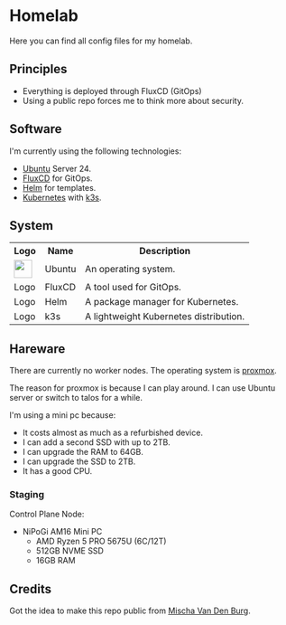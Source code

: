 # Homelab

Here you can find all config files for my homelab. 

## Principles

- Everything is deployed through FluxCD (GitOps)
- Using a public repo forces me to think more about security.

## Software

I'm currently using the following technologies:

- [Ubuntu](https://ubuntu.com/) Server 24.
- [FluxCD](https://fluxcd.io/) for GitOps.
- [Helm](https://helm.sh/) for templates.
- [Kubernetes](https://kubernetes.io/) with [k3s](https://k3s.io/).

## System

<table>
    <tr>
        <th>
            Logo
        </th>
        <th>
            Name
        </th>
        <th>
            Description
        </th>
    </tr>
    <tr>
        <td>
            <img width="32" src="https://github.com/meowosaurus/homelab/blob/main/images/ubuntu.svg" >
        </td>
        <td>
            Ubuntu
        </td>
        <td>
            An operating system.
        </td>
    </tr>
    <tr>
        <td>
            Logo
        </td>
        <td>
            FluxCD
        </td>
        <td>
            A tool used for GitOps.
        </td>
    </tr>
    <tr>
        <td>
            Logo
        </td>
        <td>
            Helm
        </td>
        <td>
            A package manager for Kubernetes.
        </td>
    </tr>
    <tr>
        <td>
            Logo
        </td>
        <td>
            k3s
        </td>
        <td>
            A lightweight Kubernetes distribution.
        </td>
    </tr>
</table>

## Hareware

There are currently no worker nodes. The operating system is [proxmox](https://www.proxmox.com).

The reason for proxmox is because I can play around. I can use Ubuntu server or switch to talos for a while.

I'm using a mini pc because:
- It costs almost as much as a refurbished device.
- I can add a second SSD with up to 2TB.
- I can upgrade the RAM to 64GB.
- I can upgrade the SSD to 2TB.
- It has a good CPU.

### Staging

Control Plane Node:
- NiPoGi AM16 Mini PC
  - AMD Ryzen 5 PRO 5675U (6C/12T)
  - 512GB NVME SSD
  - 16GB RAM

## Credits

Got the idea to make this repo public from [Mischa Van Den Burg](https://github.com/mischavandenburg/homelab).
